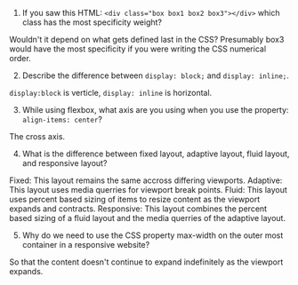<!-- Answers to the Self Study Questions go here -->

1. If you saw this HTML: `<div class="box box1 box2 box3"></div>` which class has the most specificity weight?

Wouldn't it depend on what gets defined last in the CSS?  Presumably box3 would have the most specificity if you were writing the CSS numerical order.

2. Describe the difference between `display: block;` and `display: inline;`.

`display:block` is verticle, `display: inline` is horizontal.

3. While using flexbox, what axis are you using when you use the property: `align-items: center`?

The cross axis.

4. What is the difference between fixed layout, adaptive layout, fluid layout, and responsive layout?

Fixed: This layout remains the same accross differing viewports.
Adaptive: This layout uses media querries for viewport break points.
Fluid: This layout uses percent based sizing of items to resize content as the viewport expands and contracts.
Responsive: This layout combines the percent based sizing of a fluid layout and the media querries of the adaptive layout.

5. Why do we need to use the CSS property max-width on the outer most container in a responsive website?

So that the content doesn't continue to expand indefinitely as the viewport expands.
